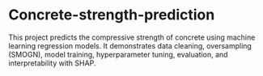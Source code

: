# Concrete-strength-prediction
This project predicts the compressive strength of concrete using machine learning regression models. It demonstrates data cleaning, oversampling (SMOGN), model training, hyperparameter tuning, evaluation, and interpretability with SHAP.
